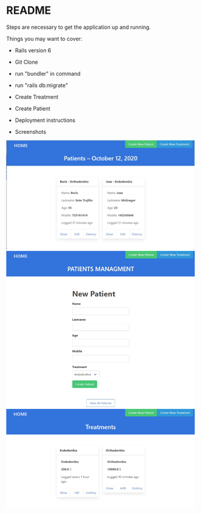 # README

Steps are necessary to get the
application up and running.

Things you may want to cover:

- Rails version 6

- Git Clone

- run "bundler" in command

- run "rails db:migrate"

- Create Treatment

- Create Patient

- Deployment instructions

- Screenshots

![Screenshoot](app/assets/images/home.jpg)
![Screenshoot](app/assets/images/form.jpg)
![Screenshoot](app/assets/images/list.jpg)
